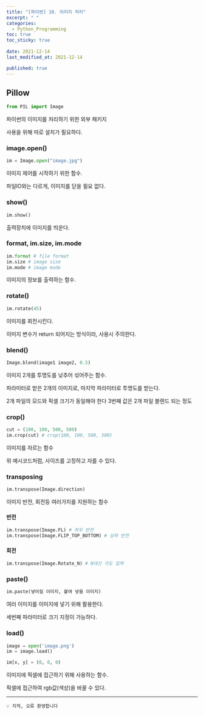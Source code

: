 ```yaml
---
title: "[파이썬] 10. 이미지 처리"
excerpt: " "
categories:
  - Python_Programming
toc: true
toc_sticky: true
 
date: 2021-12-14
last_modified_at: 2021-12-14

published: true
---
```


## Pillow

```python
from PIL import Image
```

파이썬의 이미지를 처리하기 위한 외부 패키지

사용을 위해 따로 설치가 필요하다.

### image.open()

```python
im = Image.open("image.jpg")
```

이미지 제어를 시작하기 위한 함수.

파일IO와는 다르게, 이미지를 닫을 필요 없다.

### show()

```python
im.show()
```

출력장치에 이미지를 띄운다.

### format, im.size, im.mode

```python
im.format # file format
im.size # image size
im.mode # image mode
```

이미지의 정보를 출력하는 함수.

### rotate()

```python
im.rotate(45)
```

이미지를 회전시킨다.

이미지 변수가 return 되어지는 방식이라, 사용시 주의한다.

### blend()

```python
Image.blend(image1 image2, 0.5)
```

이미지 2개를 투명도를 낮추어 섞어주는 함수.

파라미터로 받은 2개의 이미지로, 마지막 파라미터로 투명도를 받는다.

2개 파일의 모드와
픽셀 크기가 동일해야
한다
3번째 값은 2개 파일
블렌드 되는 정도

### crop()

```python
cut = (100, 100, 500, 500)
im.crop(cut) # crop(100, 100, 500, 500)
```

이미지를 자르는 함수

위 예시코드처럼, 사이즈를 고정하고 자를 수 있다.

### transposing

```python
im.transpose(Image.direction)
```

이미지 반전, 회전등 여러가지를 지원하는 함수

#### 반전

```python
im.transpose(Image.FL) # 좌우 반전
im.transpose(Image.FLIP_TOP_BOTTOM) # 상하 반전
```

#### 회전

```python
im.transpose(Image.Rotate_N) # N대신 각도 입력
```

### paste()

```python
im.paste(넣어질 이미지, 붙여 넣을 이미지)
```

여러 이미지를 이미지에 넣기 위해 활용한다.

세번째 파라미터로 크기 지정이 가능하다.

### load()

```python
image = open('image.png')
im = image.load()

im[x, y] = (0, 0, 0)
```

이미지에 픽셀에 접근하기 위해 사용하는 함수.

픽셀에 접근하여 rgb값(색상)을 바꿀 수 있다.


---
```
💡 지적, 오류 환영합니다
```

